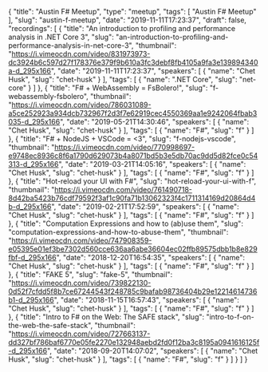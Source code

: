 {
  "title": "Austin F# Meetup",
  "type": "meetup",
  "tags": [
    "Austin F# Meetup"
  ],
  "slug": "austin-f-meetup",
  "date": "2019-11-11T17:23:37",
  "draft": false,
  "recordings": [
    {
      "title": "An introduction to profiling and performance analysis in .NET Core 3",
      "slug": "an-introduction-to-profiling-and-performance-analysis-in-net-core-3",
      "thumbnail": "https://i.vimeocdn.com/video/831973973-dc3924b6c597d27f178376e379f9b610a3fc3debf8fb4105a9fa3e139894340a-d_295x166",
      "date": "2019-11-11T17:23:37",
      "speakers": [
        {
          "name": "Chet Husk",
          "slug": "chet-husk"
        }
      ],
      "tags": [
        {
          "name": ".NET Core",
          "slug": "net-core"
        }
      ]
    },
    {
      "title": "F# + WebAssembly = FsBolero!",
      "slug": "f-webassembly-fsbolero",
      "thumbnail": "https://i.vimeocdn.com/video/786031089-a5ce252923a934dcb732967f2d3f7e62919cec4550369aa1e9242064fbab3035-d_295x166",
      "date": "2019-05-21T14:30:46",
      "speakers": [
        {
          "name": "Chet Husk",
          "slug": "chet-husk"
        }
      ],
      "tags": [
        {
          "name": "F#",
          "slug": "f"
        }
      ]
    },
    {
      "title": "F# + NodeJS + VSCode = <3",
      "slug": "f-nodejs-vscode",
      "thumbnail": "https://i.vimeocdn.com/video/770998697-e9748ec8936c8f6a1790d629073b4a8071bd5b3e5db70ac9dd5d82fce0c54313-d_295x166",
      "date": "2019-03-21T14:05:16",
      "speakers": [
        {
          "name": "Chet Husk",
          "slug": "chet-husk"
        }
      ],
      "tags": [
        {
          "name": "F#",
          "slug": "f"
        }
      ]
    },
    {
      "title": "Hot-reload your UI with F#",
      "slug": "hot-reload-your-ui-with-f",
      "thumbnail": "https://i.vimeocdn.com/video/761490718-8d42ba5423b76cdf79592f3af1c90fa71b13062323f4c1711314169d20864d4b-d_295x166",
      "date": "2019-02-21T17:52:59",
      "speakers": [
        {
          "name": "Chet Husk",
          "slug": "chet-husk"
        }
      ],
      "tags": [
        {
          "name": "F#",
          "slug": "f"
        }
      ]
    },
    {
      "title": "Computation Expressions and how to (ab)use them",
      "slug": "computation-expressions-and-how-to-abuse-them",
      "thumbnail": "https://i.vimeocdn.com/video/747908359-e05395e01ef3be7302d560cce636aa6abe36604ec02ffb89575dbb1b8e829fbf-d_295x166",
      "date": "2018-12-20T16:54:35",
      "speakers": [
        {
          "name": "Chet Husk",
          "slug": "chet-husk"
        }
      ],
      "tags": [
        {
          "name": "F#",
          "slug": "f"
        }
      ]
    },
    {
      "title": "FAKE 5",
      "slug": "fake-5",
      "thumbnail": "https://i.vimeocdn.com/video/739822130-0d52f7cfdd5f8b7ce67244543f248785c9bafab98736404b29e12214614736b1-d_295x166",
      "date": "2018-11-15T16:57:43",
      "speakers": [
        {
          "name": "Chet Husk",
          "slug": "chet-husk"
        }
      ],
      "tags": [
        {
          "name": "F#",
          "slug": "f"
        }
      ]
    },
    {
      "title": "Intro to F# on the Web: The SAFE stack",
      "slug": "intro-to-f-on-the-web-the-safe-stack",
      "thumbnail": "https://i.vimeocdn.com/video/727663137-dd327bf786baf6770e05fe2270e132948aebd2fd0f12ba3c8195a0941616125f-d_295x166",
      "date": "2018-09-20T14:07:02",
      "speakers": [
        {
          "name": "Chet Husk",
          "slug": "chet-husk"
        }
      ],
      "tags": [
        {
          "name": "F#",
          "slug": "f"
        }
      ]
    }
  ]
}